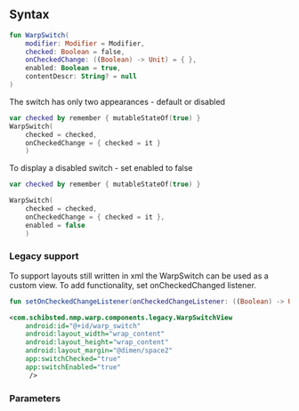 
## Syntax

```kotlin example
fun WarpSwitch(
    modifier: Modifier = Modifier,
    checked: Boolean = false,
    onCheckedChange: ((Boolean) -> Unit) = { },
    enabled: Boolean = true,
    contentDescr: String? = null
)
```

The switch has only two appearances - default or disabled

```kotlin example
var checked by remember { mutableStateOf(true) }
WarpSwitch(
    checked = checked,
    onCheckedChange = { checked = it }
    )
```

To display a disabled switch - set enabled to false
```kotlin example
var checked by remember { mutableStateOf(true) }

WarpSwitch(
    checked = checked,
    onCheckedChange = { checked = it },
    enabled = false
    )
```

### Legacy support
To support layouts still written in xml the WarpSwitch can be used as a custom view. To add functionality, set onCheckedChanged listener.

```kotlin example
fun setOnCheckedChangeListener(onCheckedChangeListener: ((Boolean) -> Unit))
```

```xml example
<com.schibsted.nmp.warp.components.legacy.WarpSwitchView
    android:id="@+id/warp_switch"
    android:layout_width="wrap_content"
    android:layout_height="wrap_content"
    android:layout_margin="@dimen/space2"
    app:switchChecked="true"
    app:switchEnabled="true"
     />
```

### Parameters

<api-table type=android component="Switch" />

